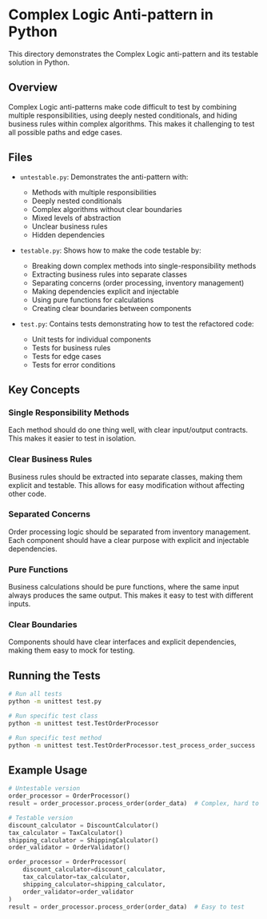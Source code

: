 # Complex Logic Anti-pattern in Python

This directory demonstrates the Complex Logic anti-pattern and its testable solution in Python.

## Overview

Complex Logic anti-patterns make code difficult to test by combining multiple responsibilities, using deeply nested conditionals, and hiding business rules within complex algorithms. This makes it challenging to test all possible paths and edge cases.

## Files

- `untestable.py`: Demonstrates the anti-pattern with:

  - Methods with multiple responsibilities
  - Deeply nested conditionals
  - Complex algorithms without clear boundaries
  - Mixed levels of abstraction
  - Unclear business rules
  - Hidden dependencies

- `testable.py`: Shows how to make the code testable by:

  - Breaking down complex methods into single-responsibility methods
  - Extracting business rules into separate classes
  - Separating concerns (order processing, inventory management)
  - Making dependencies explicit and injectable
  - Using pure functions for calculations
  - Creating clear boundaries between components

- `test.py`: Contains tests demonstrating how to test the refactored code:
  - Unit tests for individual components
  - Tests for business rules
  - Tests for edge cases
  - Tests for error conditions

## Key Concepts

### Single Responsibility Methods

Each method should do one thing well, with clear input/output contracts. This makes it easier to test in isolation.

### Clear Business Rules

Business rules should be extracted into separate classes, making them explicit and testable. This allows for easy modification without affecting other code.

### Separated Concerns

Order processing logic should be separated from inventory management. Each component should have a clear purpose with explicit and injectable dependencies.

### Pure Functions

Business calculations should be pure functions, where the same input always produces the same output. This makes it easy to test with different inputs.

### Clear Boundaries

Components should have clear interfaces and explicit dependencies, making them easy to mock for testing.

## Running the Tests

```bash
# Run all tests
python -m unittest test.py

# Run specific test class
python -m unittest test.TestOrderProcessor

# Run specific test method
python -m unittest test.TestOrderProcessor.test_process_order_success
```

## Example Usage

```python
# Untestable version
order_processor = OrderProcessor()
result = order_processor.process_order(order_data)  # Complex, hard to test

# Testable version
discount_calculator = DiscountCalculator()
tax_calculator = TaxCalculator()
shipping_calculator = ShippingCalculator()
order_validator = OrderValidator()

order_processor = OrderProcessor(
    discount_calculator=discount_calculator,
    tax_calculator=tax_calculator,
    shipping_calculator=shipping_calculator,
    order_validator=order_validator
)
result = order_processor.process_order(order_data)  # Easy to test
```
